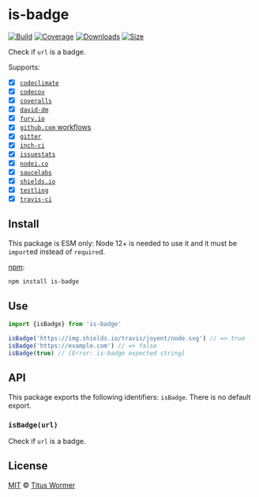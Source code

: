 # is-badge

[![Build][build-badge]][build]
[![Coverage][coverage-badge]][coverage]
[![Downloads][downloads-badge]][downloads]
[![Size][size-badge]][size]

Check if `url` is a badge.

Supports:

*   [x] [`codeclimate`][codeclimate]
*   [x] [`codecov`][codecov-ci]
*   [x] [`coveralls`][coveralls]
*   [x] [`david-dm`][david]
*   [x] [`fury.io`][fury]
*   [x] [`github.com` workflows][github]
*   [x] [`gitter`][gitter]
*   [x] [`inch-ci`][inch]
*   [x] [`issuestats`][issuestats]
*   [x] [`nodei.co`][nodei]
*   [x] [`saucelabs`][sauce]
*   [x] [`shields.io`][shields]
*   [x] [`testling`][testling]
*   [x] [`travis-ci`][travis-ci]

## Install

This package is ESM only: Node 12+ is needed to use it and it must be `import`ed
instead of `require`d.

[npm][]:

```sh
npm install is-badge
```

## Use

```js
import {isBadge} from 'is-badge'

isBadge('https://img.shields.io/travis/joyent/node.svg') // => true
isBadge('https://example.com') // => false
isBadge(true) // [Error: is-badge expected string]
```

## API

This package exports the following identifiers: `isBadge`.
There is no default export.

### `isBadge(url)`

Check if `url` is a badge.

## License

[MIT][license] © [Titus Wormer][author]

<!-- Definitions -->

[build-badge]: https://github.com/wooorm/is-badge/workflows/main/badge.svg

[build]: https://github.com/wooorm/is-badge/actions

[coverage-badge]: https://img.shields.io/codecov/c/github/wooorm/is-badge.svg

[coverage]: https://codecov.io/github/wooorm/is-badge

[downloads-badge]: https://img.shields.io/npm/dm/is-badge.svg

[downloads]: https://www.npmjs.com/package/is-badge

[size-badge]: https://img.shields.io/bundlephobia/minzip/is-badge.svg

[size]: https://bundlephobia.com/result?p=is-badge

[npm]: https://docs.npmjs.com/cli/install

[license]: license

[author]: https://wooorm.com

[codeclimate]: https://codeclimate.com

[codecov-ci]: https://codecov.io

[coveralls]: https://coveralls.io

[david]: https://david-dm.org

[fury]: https://badge.fury.io

[github]: https://github.com

[gitter]: https://gitter.im

[inch]: https://inch-ci.org/help/badge

[issuestats]: http://issuestats.com

[nodei]: https://nodei.co

[sauce]: https://wiki.saucelabs.com/display/DOCS/Using+Status+Badges+and+the+Browser+Matrix+Widget+to+Monitor+Test+Results

[shields]: https://shields.io

[testling]: https://ci.testling.com/guide/quick_start#badge

[travis-ci]: https://docs.travis-ci.com/user/status-images/

